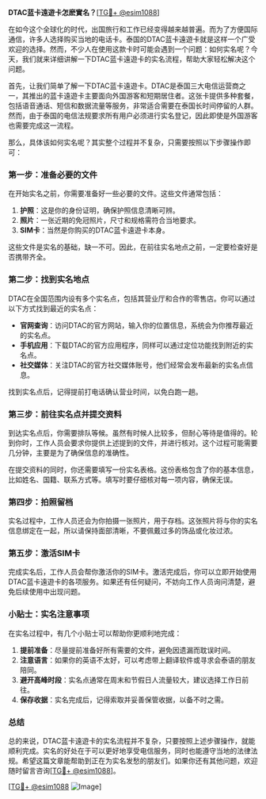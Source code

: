 **DTAC蓝卡遠遊卡怎麽實名？**[[TG💪+ @esim1088](https://t.me/s/esim1088)]

在如今这个全球化的时代，出国旅行和工作已经变得越来越普遍。而为了方便国际通信，许多人选择购买当地的电话卡。泰国的DTAC蓝卡遠遊卡就是这样一个广受欢迎的选择。然而，不少人在使用这款卡时可能会遇到一个问题：如何实名呢？今天，我们就来详细讲解一下DTAC蓝卡遠遊卡的实名流程，帮助大家轻松解决这个问题。

首先，让我们简单了解一下DTAC蓝卡遠遊卡。DTAC是泰国三大电信运营商之一，其推出的蓝卡遠遊卡主要面向外国游客和短期居住者。这张卡提供多种套餐，包括语音通话、短信和数据流量等服务，非常适合需要在泰国长时间停留的人群。然而，由于泰国的电信法规要求所有用户必须进行实名登记，因此即使是外国游客也需要完成这一流程。

那么，具体该如何实名呢？其实整个过程并不复杂，只需要按照以下步骤操作即可：

### 第一步：准备必要的文件

在开始实名之前，你需要准备好一些必要的文件。这些文件通常包括：

1. **护照**：这是你的身份证明，确保护照信息清晰可辨。
2. **照片**：一张近期的免冠照片，尺寸和规格需符合当地要求。
3. **SIM卡**：当然是你购买的DTAC蓝卡遠遊卡本身。

这些文件是实名的基础，缺一不可。因此，在前往实名地点之前，一定要检查好是否携带齐全。

### 第二步：找到实名地点

DTAC在全国范围内设有多个实名点，包括其营业厅和合作的零售店。你可以通过以下方式找到最近的实名点：

- **官网查询**：访问DTAC的官方网站，输入你的位置信息，系统会为你推荐最近的实名点。
- **手机应用**：下载DTAC的官方应用程序，同样可以通过定位功能找到附近的实名点。
- **社交媒体**：关注DTAC的官方社交媒体账号，他们经常会发布最新的实名点信息。

找到实名点后，记得提前打电话确认营业时间，以免白跑一趟。

### 第三步：前往实名点并提交资料

到达实名点后，你需要排队等候。虽然有时候人比较多，但耐心等待是值得的。轮到你时，工作人员会要求你提供上述提到的文件，并进行核对。这个过程可能需要几分钟，主要是为了确保信息的准确性。

在提交资料的同时，你还需要填写一份实名表格。这份表格包含了你的基本信息，比如姓名、国籍、联系方式等。填写时要仔细核对每一项内容，确保无误。

### 第四步：拍照留档

实名过程中，工作人员还会为你拍摄一张照片，用于存档。这张照片将与你的实名信息绑定在一起，所以请保持面部清晰，不要佩戴过多的饰品或化妆过浓。

### 第五步：激活SIM卡

完成实名后，工作人员会帮你激活你的SIM卡。激活完成后，你可以立即开始使用DTAC蓝卡遠遊卡的各项服务。如果还有任何疑问，不妨向工作人员询问清楚，避免后续使用中出现问题。

### 小贴士：实名注意事项

在实名过程中，有几个小贴士可以帮助你更顺利地完成：

1. **提前准备**：尽量提前准备好所有需要的文件，避免因遗漏而耽误时间。
2. **注意语言**：如果你的英语不太好，可以考虑带上翻译软件或寻求会泰语的朋友陪同。
3. **避开高峰时段**：实名点通常在周末和节假日人流量较大，建议选择工作日前往。
4. **保存收据**：实名完成后，记得索取并妥善保管收据，以备不时之需。

### 总结

总的来说，DTAC蓝卡遠遊卡的实名流程并不复杂，只要按照上述步骤操作，就能顺利完成。实名的好处在于可以更好地享受电信服务，同时也能遵守当地的法律法规。希望这篇文章能帮助到正在为实名发愁的朋友们。如果你还有其他问题，欢迎随时留言咨询[[TG💪+ @esim1088](https://t.me/s/esim1088)]。

[[TG💪+ @esim1088](https://t.me/s/esim1088) ![Image](https://i.postimg.cc/4NQfJmqS/Snipaste-2025-05-13-00-14-12.png)]
